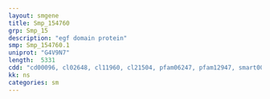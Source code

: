 ```yaml
---
layout: smgene
title: Smp_154760
grp: Smp_15
description: "egf domain protein"
smp: Smp_154760.1
uniprot: "G4V9N7"
length:  5331
cdd: "cd00096, cl02648, cl11960, cl21504, pfam06247, pfam12947, smart00410, smart00539"
kk: ns
categories: sm
---
```

